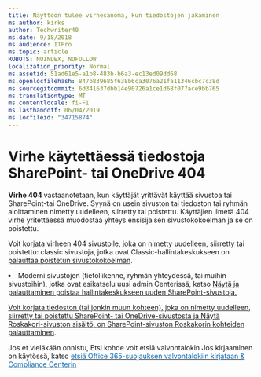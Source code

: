 ```yaml
---
title: Näyttöön tulee virhesanoma, kun tiedostojen jakaminen
ms.author: kirks
author: Techwriter40
ms.date: 9/18/2018
ms.audience: ITPro
ms.topic: article
ROBOTS: NOINDEX, NOFOLLOW
localization_priority: Normal
ms.assetid: 51ad61e5-a1b8-483b-b6a3-ec13ed09dd68
ms.openlocfilehash: 847b839685f638b6ca3076a21fa11346cbc7c38d
ms.sourcegitcommit: 6d341637dbb14e90726a1ce1d68f077ace9bb765
ms.translationtype: MT
ms.contentlocale: fi-FI
ms.lasthandoff: 06/04/2019
ms.locfileid: "34715874"
---
```

# <a name="error-404-when-accessing-files-in-sharepoint-or-onedrive"></a>Virhe käytettäessä tiedostoja SharePoint- tai OneDrive 404

<strong>Virhe 404 </strong>vastaanotetaan, kun käyttäjät yrittävät käyttää sivustoa tai SharePoint-tai OneDrive. Syynä on usein sivuston tai tiedoston tai ryhmän aloittaminen nimetty uudelleen, siirretty tai poistettu.
Käyttäjien ilmetä 404 virhe yritettäessä muodostaa yhteys ensisijaisen sivustokokoelman ja se on poistettu.

Voit korjata virheen 404 sivustolle, joka on nimetty uudelleen, siirretty tai poistettu: classic sivustoja, jotka ovat Classic-hallintakeskukseen on <a href="https://docs.microsoft.com/en-us/sharepoint/restore-deleted-site-collection">palauttaa poistetun sivustokokoelman</a>.&nbsp;</li> <li>Moderni sivustojen (tietoliikenne, ryhmän yhteydessä, tai muihin sivustoihin), jotka ovat esikatselu uusi admin Centerissä, katso <a href="https://docs.microsoft.com/en-us/sharepoint/view-and-restore-deleted-sites-in-new-admin-center">Näytä ja palauttaminen poistaa hallintakeskukseen uuden SharePoint-sivustoja. 

Voit korjata tiedoston (tai jonkin muun kohteen), joka on nimetty uudelleen, siirretty tai poistettu SharePoint- tai OneDrive-sivustosta ja Näytä Roskakori-sivuston sisältö, on [SharePoint-sivuston Roskakorin kohteiden palauttaminen](https://support.office.com/en-us/article/Restore-items-in-the-Recycle-Bin-of-a-SharePoint-site-6df466b6-55f2-4898-8d6e-c0dff851a0be).

 Jos et vieläkään onnistu, Etsi kohde voit etsiä valvontalokin Jos kirjaaminen on käytössä, katso </span> <span style="mso-bidi-font-family: Calibri; mso-bidi-theme-font: minor-latin;"> <a style="box-sizing: border-box; orphans: 2; -webkit-text-stroke-width: 0px; word-spacing: 0px;" href="https://support.office.com/client/search-the-audit-log-in-the-office-365-security-compliance-center-0d4d0f35-390b-4518-800e-0c7ec95e946c"> <span style="color: #0067b8;">etsiä Office 365-suojauksen valvontalokiin kirjataan &amp; Compliance Centerin</span></a></span></p>


    

